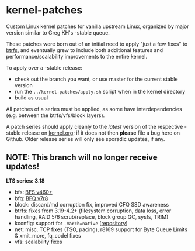 kernel-patches
==============

Custom Linux kernel patches for vanilla upstream Linux, organized by major
version similar to Greg KH's -stable queue.

These patches were born out of an initial need to apply "just a few fixes"
to [btrfs](https://btrfs.wiki.kernel.org/), and eventually grew to include both
additional features and performance/scalability improvements to the entire kernel.

To apply over a -stable release:

- check out the branch you want, or use master for the current stable version
- run the `../kernel-patches/apply.sh` script when in the kernel directory
- build as usual

All patches of a series must be applied, as some have interdependencies
(e.g. between the btrfs/vfs/block layers).

A patch series should apply cleanly to the *latest* version of the respective -stable
release on [kernel.org](https://www.kernel.org/); if it does not then **please** file
a bug here on Github. Older release series will only see sporadic updates, if any.

**NOTE:** This branch will no longer receive updates!
-----------------------------------------------------

**LTS series: 3.18**

- bfs: [BFS v460+](http://ck-hack.blogspot.de/2014/12/bfs-460-linux-318-ck1.html)
- bfq: [BFQ v7r8](http://algogroup.unimore.it/people/paolo/disk_sched/)
- block: discard/md corruption fix, improved CFQ SSD awareness
- btrfs: fixes from 3.19-4.2+ (filesystem corruption, data loss, error handling, RAID 5/6 scrub/replace, block group GC, sysfs, TRIM)
- kconfig: support for `-march=native` ([repository](https://github.com/graysky2/kernel_gcc_patch))
- net: misc. TCP fixes (TSO, pacing), r8169 support for Byte Queue Limits & xmit_more, fq_codel fixes
- vfs: scalability fixes


